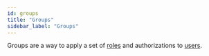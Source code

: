 ```yaml
---
id: groups
title: "Groups"
sidebar_label: "Groups"
---
```


Groups are a way to apply a set of [roles](/self-managed/concepts/access-control/roles.md) and authorizations to [users](/self-managed/concepts/access-control/users.md).
